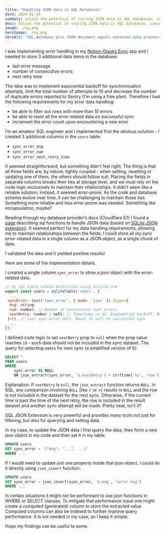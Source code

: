 ```yaml
---
title: "Handling JSON data in SQL Databases"
date: 2024-01-10
summary: Unlock the potential of storing JSON data in SQL databases. Learn from a real-world implementation in the Notion-Gtasks Sync app.
desc: Unlock the potential of storing JSON data in SQL databases. Learn from a real-world implementation in the Notion-Gtasks Sync app.
image: ./og.png
heroImage: ./og.png
heroAlt: "SQL database plus JSON document equals enhanced data processing capability"
---
```


I was implementing error handling in my [Notion-Gtasks Sync](https://notion-google-tasks-sync.com/) app and I needed to store 3 additional data items in the database:

- last error message
- number of consecutive errors
- next retry time

The idea was to implement exponential backoff for synchronisation attempts, limit the total number of attempts to 10 and decrease the number of duplicate errors reported to Sentry (I’m using a free plan). Therefore I had the following requirements for my error data handling:

- be able to filter out rows with more than 10 errors
- be able to reset all the error related data on successful sync
- increment the error count upon encountering a new error

I’m an amateur SQL engineer and I implemented first the obvious solution - I created 3 additional columns in the `users` table:

- `sync_error_msg`
- `sync_error_num`
- `sync_error_next_retry_time`

It seemed straightforward, but something didn’t feel right. The thing is that all three fields are, by nature, tightly coupled - when setting, resetting or updating one of them, the others should follow suit. Placing the fields in separate columns breaks their ties at storage level, and we must rely on the code logic exclusively to maintain their relationships. It didn’t seem like a reliable solution; instead, it seemed error-prone. As the code and database schema evolve over time, it can be challenging to maintain those ties. Something more reliable and less error-prone was needed. Something like encapsulation, maybe?

Reading through my database provider’s docs (Cloudflare D1) I found a [page](https://developers.cloudflare.com/d1/learning/querying-json/) describing sql functions to handle JSON data (based on [SQLite JSON extension](https://www.sqlite.org/json1.html)). It seemed perfect for my data handling requirements, allowing me to maintain relationships between the fields. I could store all my sync error-related data in a single column as a JSON object, as a single chunk of data.

I validated the idea and it yielded positive results!

Here are some of the implementation details.

I created a single column `sync_error` to store a json object with the error-related data.

```js
// my sql table schema definition using drizzle-orm
export const users = sqliteTable('users', {
  ...
 syncError: text('sync_error', { mode: 'json' }).$type<{
  msg: string;
  num: number; // Number of consecutive sync errors
  nextRetry: number | null; // Timestamp in ms. Exponential backoff. Null if no retries left. Max 10 retries within 5 days
 }>(), // Last sync error data. Reset to null on successful sync
  ...
});
```

I defined code logic to set `nextRetry` prop to `null` when the prop value reaches `10` - such data should not be included in the sync dataset. The query for selecting users for next sync (a simplified version of it):

```sql
SELECT *
FROM users
WHERE
    sync_error IS NULL
    OR json_extract(sync_error, '$.nextRetry') < strftime('%s', 'now') * 1000
```

Explanation: If `nextRetry` is `null`, the `json_extract` function returns `NULL`. In SQL, any comparison involving `NULL` (like < or >) results in `NULL` and the row is not included in the dataset for the next sync. Otherwise, if the current time is past the time of the next retry, the row is included in the result dataset and another sync attempt will be made. Pretty neat, isn’t it?

SQL JSON Extension is very powerful and provides many tools not just for filtering, but also for querying and setting data.

In my case, to update the JSON data I first query the data, then form a new json object in my code and then set it in my table:

```sql
UPDATE users
SET sync_error = '{"msg": "...", ...}'
WHERE ...
```

If I would need to update just one property inside that json object, I could do it directly using `json_insert` function:

```sql
UPDATE users
SET sync_error = json_insert(sync_error, '$.msg', 'error msg')
WHERE ...
```

In certain situations it might not be performant to use json functions in WHERE or SELECT clauses. To mitigate that performance issue one might create a computed (generated) column to store the extracted value. Computed columns can also be indexed to further improve query performance. It is not needed in my case, so I keep it simple.

Hope my findings can be useful to some.

<!-- If there are SQL veterans out there who notice issues with my approach and/or have suggestions, I’m keen to know and learn from you - please provide your opinion and share your experience working with JSON functions. -->
